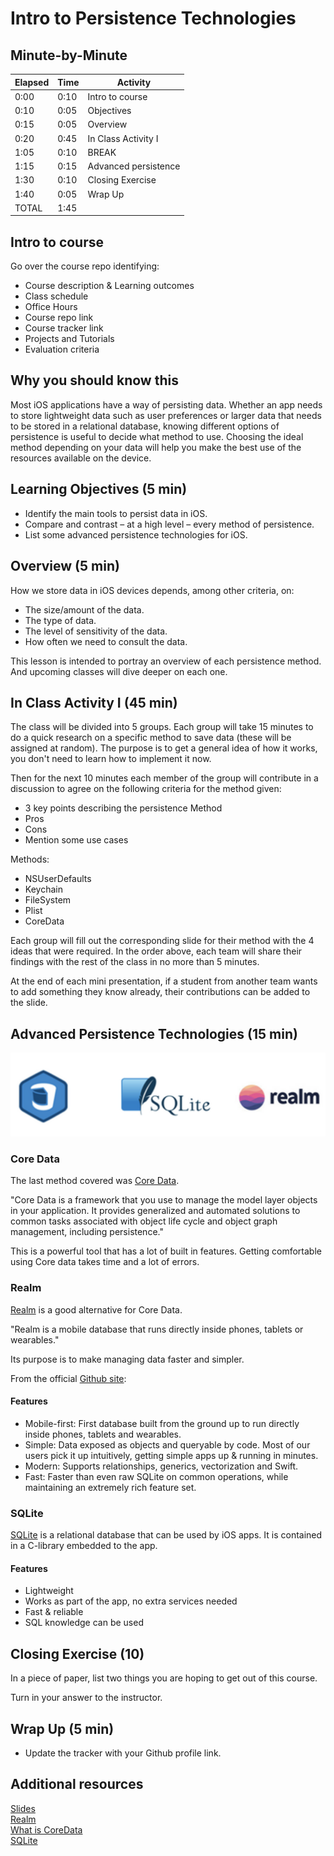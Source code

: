 # Intro to Persistence Technologies

## Minute-by-Minute

| **Elapsed** | **Time**  | **Activity**              |
| ----------- | --------- | ------------------------- |
| 0:00        | 0:10      | Intro to course           |
| 0:10        | 0:05      | Objectives                |
| 0:15        | 0:05      | Overview                  |
| 0:20        | 0:45      | In Class Activity I       |
| 1:05        | 0:10      | BREAK                     |
| 1:15        | 0:15      | Advanced persistence      |
| 1:30        | 0:10      | Closing Exercise          |
| 1:40        | 0:05      | Wrap Up                   |
| TOTAL       | 1:45      |                           |

## Intro to course
Go over the course repo identifying:
  - Course description & Learning outcomes
  - Class schedule
  - Office Hours
  - Course repo link
  - Course tracker link
  - Projects and Tutorials
  - Evaluation criteria

## Why you should know this

Most iOS applications have a way of persisting data. Whether an app needs to store lightweight data such as user preferences or larger data that needs to be stored in a relational database, knowing different options of persistence is useful to decide what method to use. Choosing the ideal method depending on your data will help you make the best use of the resources available on the device.

## Learning Objectives (5 min)

- Identify the main tools to persist data in iOS.
- Compare and contrast – at a high level – every method of persistence.
- List some advanced persistence technologies for iOS.

## Overview (5 min)
How we store data in iOS devices depends, among other criteria, on:
- The size/amount of the data.
- The type of data.
- The level of sensitivity of the data.
- How often we need to consult the data.

This lesson is intended to portray an overview of each persistence method. And upcoming classes will dive deeper on each one.

## In Class Activity I (45 min)

The class will be divided into 5 groups. Each group will take 15 minutes to do a quick research on a specific method to save data (these will be assigned at random). The purpose is to get a general idea of how it works, you don't need to learn how to implement it now.

Then for the next 10 minutes each member of the group will contribute in a discussion to agree on the following criteria for the method given:

- 3 key points describing the persistence Method
- Pros
- Cons
- Mention some use cases

Methods:
- NSUserDefaults
- Keychain
- FileSystem
- Plist
- CoreData

Each group will fill out the corresponding slide for their method with the 4 ideas that were required. In the order above, each team will share their findings with the rest of the class in no more than 5 minutes.

At the end of each mini presentation, if a student from another team wants to add something they know already, their contributions can be added to the slide.

## Advanced Persistence Technologies (15 min)
![databases](assets/databases.png)

### Core Data
The last method covered was [Core Data](https://developer.apple.com/documentation/coredata).

"Core Data is a framework that you use to manage the model layer objects in your application. It provides generalized and automated solutions to common tasks associated with object life cycle and object graph management, including persistence."

This is a powerful tool that has a lot of built in features. Getting comfortable using Core data takes time and a lot of errors.

### Realm
[Realm](https://realm.io/) is a good alternative for Core Data.

"Realm is a mobile database that runs directly inside phones, tablets or wearables."

Its purpose is to make managing data faster and simpler.

From the official [Github site](https://github.com/realm/realm-cocoa):

#### Features

- Mobile-first: First database built from the ground up to run directly inside phones, tablets and wearables.
- Simple: Data exposed as objects and queryable by code. Most of our users pick it up intuitively, getting simple apps up & running in minutes.
- Modern: Supports relationships, generics, vectorization and Swift.
- Fast: Faster than even raw SQLite on common operations, while maintaining an extremely rich feature set.

### SQLite
[SQLite](https://www.sqlite.org/index.html) is a relational database that can be used by iOS apps. It is contained in a C-library embedded to the app.

#### Features
- Lightweight
- Works as part of the app, no extra services needed
- Fast & reliable
- SQL knowledge can be used

## Closing Exercise (10)

In a piece of paper, list two things you are hoping to get out of this course.

Turn in your answer to the instructor.

## Wrap Up (5 min)
- Update the tracker with your Github profile link.

## Additional resources
[Slides]()<br>
[Realm](https://github.com/realm/realm-cocoa)<br>
[What is CoreData](https://developer.apple.com/library/archive/documentation/Cocoa/Conceptual/CoreData/index.html)<br>
[SQLite](https://www.simplifiedios.net/swift-sqlite-tutorial)
